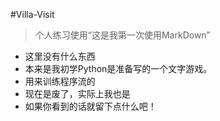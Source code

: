 #Villa-Visit
>个人练习使用“这是我第一次使用MarkDown”
- 这里没有什么东西
- 本来是我初学Python是准备写的一个文字游戏。
- 用来训练程序流的
- 现在是废了，实际上我也是
- 如果你看到的话就留下点什么吧！
